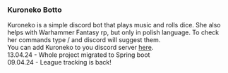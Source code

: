 ### Kuroneko Botto
Kuroneko is a simple discord bot that plays music and rolls dice. She also helps with Warhammer Fantasy rp, but only in polish language. To check her commands type / and discord will suggest them.    
You can add Kuroneko to you discord server [here](https://discord.com/api/oauth2/authorize?client_id=738883479902617670&permissions=8&scope=bot).  
13.04.24 - Whole project migrated to Spring boot  
09.04.24 - League tracking is back!